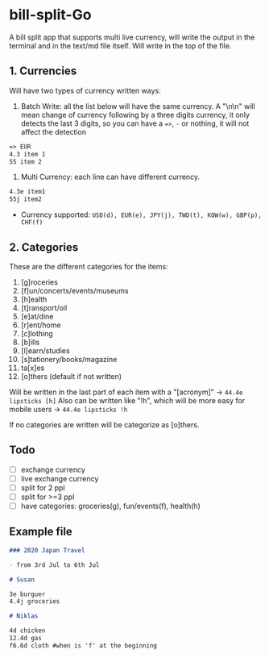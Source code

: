 # bill-split-Go

A bill split app that supports multi live currency,
will write the output in the terminal and in the text/md file itself.
Will write in the top of the file.

## 1. Currencies

Will have two types of currency written ways:

1. Batch Write: all the list below will have the same currency.
A "\n\n" will mean change of currency following by a three digits
currency, it only detects the last 3 digits, so you can have a `=>`,
`-` or nothing, it will not affect the detection

  ```md
  => EUR
  4.3 item 1 
  55 item 2
  ```

1. Multi Currency: each line can have different currency.

  ```md
  4.3e item1
  55j item2
  ```

- Currency supported: `USD(d), EUR(e), JPY(j), TWD(t), KOW(w), GBP(p), CHF(f)`

## 2. Categories

These are the different categories for the items:

1. [g]roceries
1. [f]un/concerts/events/museums
1. [h]ealth
1. [t]ransport/oil
1. [e]at/dine
1. [r]ent/home
1. [c]lothing
1. [b]ills
1. [l]earn/studies
1. [s]tationery/books/magazine
1. ta[x]es
1. [o]thers (default if not written)

Will be written in the last part of each item with a "[acronym]"
-> `44.4e lipsticks [h]`
Also can be written like "!h", which will be more easy for mobile users
-> `44.4e lipsticks !h`

If no categories are written will be categorize as [o]thers.

## Todo

- [ ] exchange currency
- [ ] live exchange currency
- [ ] split for 2 ppl
- [ ] split for >=3 ppl
- [ ] have categories: groceries(g), fun/events(f), health(h)

## Example file

```markdown
### 2020 Japan Travel

- from 3rd Jul to 6th Jul

# Susan

3e burguer
4.4j groceries

# Niklas

4d chicken
12.4d gas
f6.6d cloth #when is 'f' at the beginning
```
